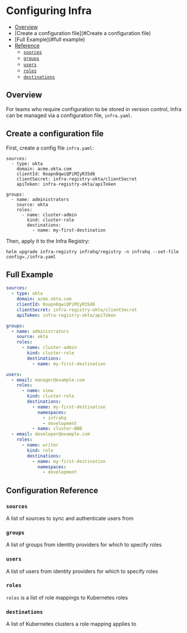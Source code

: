 
# Configuring Infra

* [Overview](#overview)
* [Create a configuration file](#Create a configuration file)
* [Full Example](#full example)
* [Reference](#reference)
  * [`sources`](#sources)
  * [`groups`](#groups)
  * [`users`](#users)
  * [`roles`](#roles)
  * [`destinations`](#destinations)

## Overview

For teams who require configuration to be stored in version control, Infra can be managed via a configuration file, `infra.yaml`.

## Create a configuration file

First, create a config file `infra.yaml`:

```
sources:
  - type: okta
    domain: acme.okta.com
    clientId: 0oapn0qwiQPiMIyR35d6
    clientSecret: infra-registry-okta/clientSecret
    apiToken: infra-registry-okta/apiToken

groups:
  - name: administrators
    source: okta
    roles:
      - name: cluster-admin
        kind: cluster-role
        destinations:
          - name: my-first-destination
```

Then, apply it to the Infra Registry:

```
helm upgrade infra-registry infrahq/registry -n infrahq --set-file config=./infra.yaml
```

## Full Example

```yaml
sources:
  - type: okta
    domain: acme.okta.com
    clientId: 0oapn0qwiQPiMIyR35d6
    clientSecret: infra-registry-okta/clientSecret
    apiToken: infra-registry-okta/apiToken

groups:
  - name: administrators
    source: okta
    roles:
      - name: cluster-admin
        kind: cluster-role
        destinations:
          - name: my-first-destination

users:
  - email: manager@example.com
    roles:
      - name: view
        kind: cluster-role
        destinations:
          - name: my-first-destination
            namespaces: 
              - infrahq
              - development
          - name: cluster-BBB
  - email: developer@example.com
    roles:
      - name: writer
        kind: role
        destinations:
          - name: my-first-destination
            namespaces:
              - development
```

## Configuration Reference

### `sources`

A list of sources to sync and authenticate users from

### `groups`

A list of groups from identity providers for which to specify roles

### `users`

A list of users from identity providers for which to specify roles

### `roles`

`roles` is a list of role mappings to Kubernetes roles

### `destinations`

A list of Kubernetes clusters a role mapping applies to